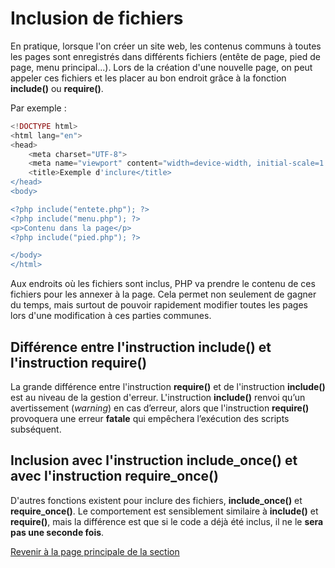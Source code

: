 # Inclusion de fichiers

En pratique, lorsque l'on créer un site web, les contenus communs à toutes les pages sont enregistrés dans différents fichiers (entête de page, pied de page, menu principal...). Lors de la création d'une nouvelle page, on peut appeler ces fichiers et les placer au bon endroit grâce à la fonction __include()__ ou __require()__.

Par exemple :

```php
<!DOCTYPE html>
<html lang="en">
<head>
    <meta charset="UTF-8">
    <meta name="viewport" content="width=device-width, initial-scale=1.0">
    <title>Exemple d'inclure</title>
</head>
<body>

<?php include("entete.php"); ?>
<?php include("menu.php"); ?>
<p>Contenu dans la page</p>
<?php include("pied.php"); ?>

</body>
</html>
```

Aux endroits où les fichiers sont inclus, PHP va prendre le contenu de ces fichiers pour les annexer à la page. Cela permet non seulement de gagner du temps, mais surtout de pouvoir rapidement modifier toutes les pages lors d'une modification à ces parties communes.

## Différence entre l'instruction __include()__ et l'instruction __require()__

La grande différence entre l'instruction __require()__ et de l'instruction __include()__ est au niveau de la gestion d'erreur. L'instruction __include()__ renvoi qu’un avertissement (_warning_) en cas d’erreur, alors que l'instruction __require()__ provoquera une erreur __fatale__ qui empêchera l’exécution des scripts subséquent.

## Inclusion avec l'instruction __include_once()__ et avec l'instruction __require_once()__

D'autres fonctions existent pour inclure des fichiers, __include_once()__ et __require_once()__. Le comportement est sensiblement similaire à __include()__ et __require()__, mais la différence est que si le code a déjà été inclus, il ne le __sera pas une seconde fois__.

[Revenir à la page principale de la section](README.md)
